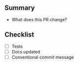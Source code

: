## Summary
- What does this PR change?

## Checklist
- [ ] Tests
- [ ] Docs updated
- [ ] Conventional commit message
